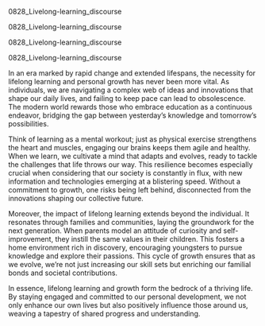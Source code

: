
0828_Livelong-learning_discourse


0828_Livelong-learning_discourse


0828_Livelong-learning_discourse


0828_Livelong-learning_discourse

In an era marked by rapid change and extended lifespans, the necessity for lifelong learning and personal growth has never been more vital. As individuals, we are navigating a complex web of ideas and innovations that shape our daily lives, and failing to keep pace can lead to obsolescence. The modern world rewards those who embrace education as a continuous endeavor, bridging the gap between yesterday’s knowledge and tomorrow’s possibilities.

Think of learning as a mental workout; just as physical exercise strengthens the heart and muscles, engaging our brains keeps them agile and healthy. When we learn, we cultivate a mind that adapts and evolves, ready to tackle the challenges that life throws our way. This resilience becomes especially crucial when considering that our society is constantly in flux, with new information and technologies emerging at a blistering speed. Without a commitment to growth, one risks being left behind, disconnected from the innovations shaping our collective future.

Moreover, the impact of lifelong learning extends beyond the individual. It resonates through families and communities, laying the groundwork for the next generation. When parents model an attitude of curiosity and self-improvement, they instill the same values in their children. This fosters a home environment rich in discovery, encouraging youngsters to pursue knowledge and explore their passions. This cycle of growth ensures that as we evolve, we’re not just increasing our skill sets but enriching our familial bonds and societal contributions.

In essence, lifelong learning and growth form the bedrock of a thriving life. By staying engaged and committed to our personal development, we not only enhance our own lives but also positively influence those around us, weaving a tapestry of shared progress and understanding.
